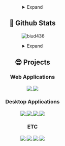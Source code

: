 <div align="center">
  
<!-- <p align="center"><img src="./profile.svg"></p> -->
  
<details>
<summary>Expand</summary>  
<h3>🛠 Tech Stack</h3>
<img src="https://img.shields.io/badge/nestjs-%23E0234E.svg?style=for-the-badge&logo=nestjs&logoColor=white" />
<img src="https://img.shields.io/badge/Linux-FCC624?style=for-the-badge&logo=linux&logoColor=black" />
<img src="https://img.shields.io/badge/Docker-2CA5E0?style=for-the-badge&logo=docker&logoColor=white" />
<img src="https://img.shields.io/badge/MySQL-005C84?style=for-the-badge&logo=mysql&logoColor=white" />
<img src="https://img.shields.io/badge/redis-%23DD0031.svg?&style=for-the-badge&logo=redis&logoColor=white" />
<img src="https://img.shields.io/badge/Nginx-009639?style=for-the-badge&logo=nginx&logoColor=white" />
<img src="https://img.shields.io/badge/React-20232A?style=for-the-badge&logo=react&logoColor=61DAFB" />
<img src="https://img.shields.io/badge/Next-black?style=for-the-badge&logo=next.js&logoColor=white" />
<img src="https://img.shields.io/badge/vuejs-%2335495e.svg?style=for-the-badge&logo=vuedotjs&logoColor=%234FC08D" />
<img src="https://img.shields.io/badge/nuxt.js-00C58E?style=for-the-badge&logo=nuxtdotjs&logoColor=white" />
<img src="https://img.shields.io/badge/TypeScript-007ACC?style=for-the-badge&logo=typescript&logoColor=white" />
<img src="https://img.shields.io/badge/JavaScript-323330?style=for-the-badge&logo=javascript&logoColor=F7DF1E" />
</details>  

## 🧳 Github Stats

<p>&nbsp;<img align="center" src="https://github-readme-stats.vercel.app/api?username=biud436&show_icons=true&locale=en&theme=monokai&count_private=true&hide=contribs,prs" alt="biud436" /></p>

<details>
<summary>Expand</summary>
<img src="./github-metrics.svg">
</details>
  
## 😎 Projects

### Web Applications

  <a href="https://github.com/biud436/blog-api-server">
    <img align="center" src="https://github-readme-stats.vercel.app/api/pin/?username=biud436&repo=blog-api-server&theme=monokai"/>
  </a>  
  
  <a href="https://github.com/biud436/blog-front">
    <img align="center" src="https://github-readme-stats.vercel.app/api/pin/?username=biud436&repo=blog-front&theme=monokai"/>
  </a>

### Desktop Applications

  <a href="https://github.com/biud436/InitialEditor">
    <img align="center" src="https://github-readme-stats.vercel.app/api/pin/?username=biud436&repo=InitialEditor&theme=monokai"/>
  </a>
  
  <a href="https://github.com/biud436/Initial2D">
    <img align="center" src="https://github-readme-stats.vercel.app/api/pin/?username=biud436&repo=Initial2D&theme=monokai"/>
  </a>  
  
  <a href="https://github.com/biud436/MV-App-Builder">
    <img align="center" src="https://github-readme-stats.vercel.app/api/pin/?username=biud436&repo=MV-App-Builder&theme=monokai"/>
  </a>    
  
  <a href="https://github.com/biud436/vscode-rgss-script-compiler">
    <img align="center" src="https://github-readme-stats.vercel.app/api/pin/?username=biud436&repo=vscode-rgss-script-compiler&theme=monokai"/>
  </a>    
  
### ETC
  
  <a href="https://github.com/biud436/MV">
    <img align="center" src="https://github-readme-stats.vercel.app/api/pin/?username=biud436&repo=MV&theme=monokai"/>
  </a>      
 
  <a href="https://github.com/biud436/MZ">
    <img align="center" src="https://github-readme-stats.vercel.app/api/pin/?username=biud436&repo=MZ&theme=monokai"/>
  </a>        
 
  <a href="https://github.com/biud436/RGSS3">
    <img align="center" src="https://github-readme-stats.vercel.app/api/pin/?username=biud436&repo=RGSS3&theme=monokai"/>
  </a>      

   <a href="https://github.com/biud436/Decrypter">
    <img align="center" src="https://github-readme-stats.vercel.app/api/pin/?username=biud436&repo=Decrypter&theme=monokai"/>
  </a>       
  
</div>
